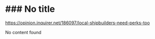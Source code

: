 # ### No title

https://opinion.inquirer.net/186097/local-shipbuilders-need-perks-too



No content found